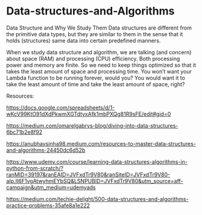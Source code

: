 # Data-structures-and-Algorithms
Data Structure and Why We Study Them
Data structures are different from the primitive data types, but they are similar to them in the sense that it holds (structures) same data into certain predefined manners.

When we study data structure and algorithm, we are talking (and concern) about space (RAM) and processing (CPU) efficiency. Both processing power and memory are finite. So we need to keep things optimized so that it takes the least amount of space and processing time. You won’t want your Lambda function to be running forever, would you? You would want it to take the least amount of time and take the least amount of space, right?


Resources:

https://docs.google.com/spreadsheets/d/1-wKcV99KtO91dXdPkwmXGTdtyxAfk1mbPXQg81R9sFE/edit#gid=0

https://medium.com/omarelgabrys-blog/diving-into-data-structures-6bc71b2e8f92

https://anubhavsinha98.medium.com/resources-to-master-data-structures-and-algorithms-24450dc6d52b

https://www.udemy.com/course/learning-data-structures-algorithms-in-python-from-scratch/?ranMID=39197&ranEAID=JVFxdTr9V80&ranSiteID=JVFxdTr9V80-aIp.II6F1vgAtwyhmEYbSQ&LSNPUBID=JVFxdTr9V80&utm_source=aff-campaign&utm_medium=udemyads

https://medium.com/techie-delight/500-data-structures-and-algorithms-practice-problems-35afe8a1e222


